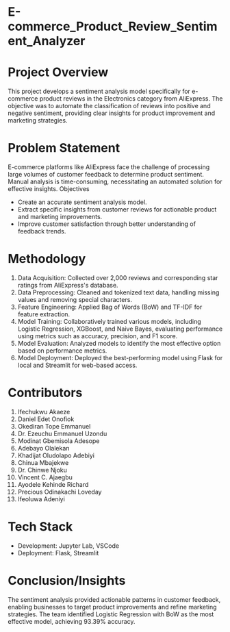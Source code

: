 # E-commerce_Product_Review_Sentiment_Analyzer
# Project Overview
This project develops a sentiment analysis model specifically for e-commerce product reviews in the Electronics category from AliExpress. The objective was to automate the classification of reviews into positive and negative sentiment, providing clear insights for product improvement and marketing strategies.
# Problem Statement
E-commerce platforms like AliExpress face the challenge of processing large volumes of customer feedback to determine product sentiment. Manual analysis is time-consuming, necessitating an automated solution for effective insights.
Objectives
- Create an accurate sentiment analysis model.
- Extract specific insights from customer reviews for actionable product and marketing improvements.
- Improve customer satisfaction through better understanding of feedback trends.
# Methodology
1. Data Acquisition: Collected over 2,000 reviews and corresponding star ratings from AliExpress's database.
2. Data Preprocessing: Cleaned and tokenized text data, handling missing values and removing special characters.
3. Feature Engineering: Applied Bag of Words (BoW) and TF-IDF for feature extraction.
4. Model Training: Collaboratively trained various models, including Logistic Regression, XGBoost, and Naive Bayes, evaluating performance using metrics such as accuracy, precision, and F1 score.
5. Model Evaluation: Analyzed models to identify the most effective option based on performance metrics.
6. Model Deployment: Deployed the best-performing model using Flask for local and Streamlit for web-based access.
# Contributors
1. Ifechukwu Akaeze
2. Daniel Edet Onofiok
3. Okediran Tope Emmanuel
4. Dr. Ezeuchu Emmanuel Uzondu
5. Modinat Gbemisola Adesope
6. Adebayo Olalekan
7. Khadijat Oludolapo Adebiyi
8. Chinua Mbajekwe
9. Dr. Chinwe Njoku
10. Vincent C. Ajaegbu
11. Ayodele Kehinde Richard
12. Precious Odinakachi Loveday
13. Ifeoluwa Adeniyi
# Tech Stack
- Development: Jupyter Lab, VSCode
- Deployment: Flask, Streamlit
# Conclusion/Insights
The sentiment analysis provided actionable patterns in customer feedback, enabling businesses to target product improvements and refine marketing strategies. The team identified Logistic Regression with BoW as the most effective model, achieving 93.39% accuracy.
